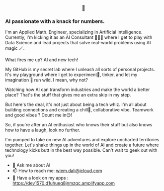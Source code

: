 ### <center> 👋 </center>
### AI passionate with a knack for numbers. 
I'm an  Applied Math. Engineer, specializing in Artificial Intelligence. 
Currently, I'm kicking it as an AI Consultant 👨🏻‍🏫 where I get to play with Data Science and lead projects that solve real-world problems using AI magic 🪄.

What fires me up? AI and new tech! 

My GitHub is  my secret lab where I unleash all sorts of personal projects. It's my playground where I get to experiment🧪, tinker, and let my imagination 💭 run wild. I mean, why not?

Watching how AI can transform industries and make the world a better place? That's the stuff that gives me an extra skip in my step.

But here's the deal, it's not just about being a tech whiz. I'm all about building connections and creating a chill🍻, collaborative vibe. Teamwork and good vibes ? Count me in😉! 

So, if you're after an AI enthusiast who knows their stuff but also knows how to have a laugh, look no further.

I'm pumped to take on new AI adventures and explore uncharted territories together. Let's shake things up in the world of AI and create a future where technology kicks butt in the best way possible. Can't wait to geek out with you!


- 💬 Ask me about AI
- 📫 How to reach me: wiem.dali@icloud.com
- 👀 Have a look on my apps : https://dev1570.d1uhueq8jnmzqc.amplifyapp.com


